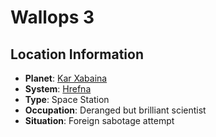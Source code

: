 # Wallops 3

## Location Information
- **Planet**: [Kar Xabaina](../planet--kar-xabaina.md)
- **System**: [Hrefna](../../../system--hrefna.md)
- **Type**: Space Station
- **Occupation**: Deranged but brilliant scientist
- **Situation**: Foreign sabotage attempt
